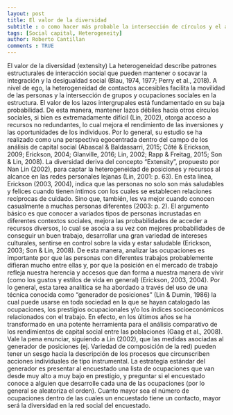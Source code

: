 ```yaml
---
layout: post
title: El valor de la diversidad 
subtitle : o como hacer más probable la intersección de círculos y el acceso a recursos no redundantes. 
tags: [Social capital, Heterogeneity]
author: Roberto Cantillan
comments : TRUE
---
```


El valor de la diversidad (extensity)
La heterogeneidad describe patrones estructurales de interacción social que pueden mantener o socavar la integración y la desigualdad social (Blau, 1974, 1977; Perry et al., 2018). A nivel de ego, la heterogeneidad de contactos accesibles facilita la movilidad de las personas y la intersección de grupos y ocupaciones sociales en la estructura. El valor de los lazos intergrupales está fundamentado en su baja probabilidad. De esta manera, mantener lazos débiles hacia otros círculos sociales, si bien es extremadamente difícil (Lin, 2002), otorga acceso a recursos no redundantes, lo cual mejora el rendimiento de las inversiones y las oportunidades de los individuos. 
Por lo general, su estudio se ha realizado como una perspectiva egocentrada dentro del campo de los análisis de capital social (Abascal & Baldassarri, 2015; Côté & Erickson, 2009; Erickson, 2004; Glanville, 2016; Lin, 2002; Rapp & Freitag, 2015; Son & Lin, 2008). La diversidad deriva del concepto “Extensity”, propuesto por Nan Lin (2002), para captar la heterogeneidad de posiciones y recursos al alcance en las redes personales lejanas (Lin, 2001: p. 63). En esta línea, Erickson (2003, 2004), indica que las personas no solo son más saludables y felices cuando tienen íntimos con los cuales se establecen relaciones recíprocas de cuidado. Sino que, también, les va mejor cuando conocen casualmente a muchas personas diferentes (2003: p. 2). El argumento básico es que conocer a variados tipos de personas incrustadas en diferentes contextos sociales, mejora las probabilidades de acceder a recursos diversos, lo cual se asocia a su vez con mejores probabilidades de conseguir un buen trabajo, desarrollar una gran variedad de intereses culturales, sentirse en control sobre la vida y estar saludable (Erickson, 2003; Son & Lin, 2008). De esta manera, analizar las ocupaciones es importante por que las personas con diferentes trabajos probablemente difieran mucho entre ellas y, por que la posición en el mercado de trabajo refleja nuestra herencia y accesos que dan forma a nuestra manera de vivir (como los gustos y estilos de vida en general) (Erickson, 2003, 2004). 
Por lo general, esta tarea analítica se ha abordado a través del uso de una técnica conocida como “generador de posiciones”  (Lin & Dumin, 1986) la cual puede usarse en toda sociedad en la que se hayan catalogado las ocupaciones, los prestigios ocupacionales y/o los índices socioeconómicos relacionados con el trabajo. En efecto, en los últimos años se ha transformado en una potente herramienta para el análisis comparativo de los rendimientos de capital social entre las poblaciones (Gaag et al., 2008). Vale la pena enunciar, siguiendo a Lin (2002), que las medidas asociadas al generador de posiciones (ej. Variedad de composición de la red) pueden tener un sesgo hacia la descripción de los procesos que circunscriben acciones individuales de tipo instrumental. La estrategia estándar del generador es presentar al encuestado una lista de ocupaciones que van desde muy alto a muy bajo en prestigio, y preguntar si el encuestado conoce a alguien que desarrolle cada una de las ocupaciones (por lo general se aleatoriza el orden). Cuanto mayor sea el número de ocupaciones dentro de las cuales un encuestado tiene un contacto, mayor será la diversidad en la red social del encuestado.
